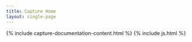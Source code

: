 ```yaml
---
title: Capture Home
layout: single-page
---
```

{% include capture-documentation-content.html %}
{% include js.html %}